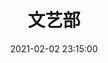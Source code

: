 ---
title: 文艺部
date: 2021-02-02 23:15:00
type: "about"
layout: "about"

profile:
  name: 文艺部
  avatar: /medias/art/avatar.jpg
  career: 
  introduction: 
  - 竺可桢学院学生会文艺部，小名纹小忆。纹小忆承包了竺院最为精彩最具意义的三场晚会，从一展歌喉的十佳歌手大赛，到共聚一堂辞旧迎新的新年晚会，到不舍憧憬并存的毕业晚会，纹小忆与同学们为大家献上一场场视听盛宴，陪伴着大家度过一个个重要而独特的时刻。在纹小忆这个温暖的大家庭里，我们创造着彼此间美好的记忆。大家一起头脑风暴，完善敲定，分担烦恼与辛苦，分享喜悦与满足。


myFunctions:
  enable: true
  data:
    - 承办举办晚会:承办竺可桢学院每年的大型晚会，如新年晚会、毕业晚会等，负责整场晚会的策划组织以及举办。
    - 策划组织系列活动:策划、组织以及筹办系列活动，如十佳歌手大赛等，丰富竺院学子的课余文化生活。
    - 微电影:作为新年晚会一项特殊而别具意义的宣传内容，由部内人员完成设计、编剧、参演、拍摄、剪辑全过程。
mySkills:
  enable: false

myGallery:
  enable: true
  data:
    pic1:
      url: https://i.loli.net/2021/02/09/Er5q4uygMabLSfN.jpg
      thumbnail: /medias/art/gallery/1.jpg
    pic2:
      url: https://i.loli.net/2021/02/09/OhTMvmBi9IqWntP.jpg
      thumbnail: /medias/art/gallery/2.jpg
    pic3:
      url: https://i.loli.net/2021/02/09/D1ktOsXfNidIxGS.jpg
      thumbnail: /medias/art/gallery/3.jpg
    pic4:
      url: https://i.loli.net/2021/02/09/eMu5Z9PFcQHol4I.jpg
      thumbnail: /medias/art/gallery/4.jpg
    pic5:
      url: https://i.loli.net/2021/02/09/ixga9oWHGjd28Bk.jpg
      thumbnail: /medias/art/gallery/5.jpg
    pic6:
      url: https://i.loli.net/2021/02/09/C6eucoEkBUDT7q3.jpg
      thumbnail: /medias/art/gallery/6.jpg
    pic7:
      url: https://i.loli.net/2021/02/09/Y5K4FdWwTiOVkzH.jpg
      thumbnail: /medias/art/gallery/7.jpg
    pic8:
      url: https://i.loli.net/2021/02/09/dWnJfrS86PToaXE.jpg
      thumbnail: /medias/art/gallery/8.jpg
    pic9:
      url: https://i.loli.net/2021/02/09/hZfzbwMXCq6cFN9.jpg
      thumbnail: /medias/art/gallery/9.jpg

myPerson:
     no1: 
          photo: /medias/art/personalPhotos/1.jpg 
          name:  张思琪
          nickname:  思小琪 思琪姐姐
          birthday:  2001/04/27
          position:  部长
     no2:  
          photo: /medias/art/personalPhotos/2.jpg
          name:  王嘉豪
          nickname:  言一
          birthday:  2002/11/21
          position:  分管主席
     no3:  
          photo: /medias/art/personalPhotos/3.jpg
          name:  缪东来
          nickname:  dlgg
          birthday:  2001/08/16
          position:  副部长
     no4: 
          photo: /medias/art/personalPhotos/4.jpg 
          name:  张道泽
          nickname:  道泽学弟
          birthday:  2001/12/04
          position:  副部长
     no5:  
          photo: /medias/art/personalPhotos/5.jpg
          name:  周一方
          nickname:  e^2
          birthday:  2001/12/11
          position:  副部长
     no6:  
          photo: /medias/art/personalPhotos/6.jpg
          name:  叶弘颖
          nickname:  叶子姐姐
          birthday:  2001/04/01
          position:  副部长
     no7: 
          photo: /medias/art/personalPhotos/7.jpg 
          name:  高泽瑞
          nickname:  端端 zeary
          birthday:  2001/01/12
          position:  副部长
     no8:  
          photo: /medias/art/personalPhotos/8.jpg
          name:  钱意纯
          nickname:  乙醇 意纯
          birthday:  2001/08/07
          position:  副部长
     no9:
          photo: /medias/art/personalPhotos/9.jpg
          name:  杨柳思
          nickname:  思思
          birthday:  2002/04/10
          position:  干事
     no10:  
          photo: /medias/art/personalPhotos/10.jpg
          name:  朱思睿
          nickname:  siriiii
          birthday:  2003/01/22
          position:  干事
     no11:  
          photo: /medias/art/personalPhotos/11.jpg
          name:  侯逸琳
          nickname:  e0
          birthday:  2002/09/17
          position:  干事
     no12:  
          photo: /medias/art/personalPhotos/12.jpg
          name:  李玥颖
          nickname:  yyjj
          birthday:  2002/11/16
          position:  干事
     no13:  
          photo: /medias/art/personalPhotos/13.jpg
          name:  钱欣
          nickname:  欣欣
          birthday:  2002/02/16
          position:  干事
     no14:  
          photo: /medias/art/personalPhotos/14.jpg
          name:  朱泳霏
          nickname:  Fay
          birthday:  2001/10/24
          position:  干事
     no15:  
          photo: /medias/art/personalPhotos/15.jpg
          name:  李嘉仪
          nickname:  dolly 捣里
          birthday:  2001/08/01
          position:  干事
     no16:  
          photo: /medias/art/personalPhotos/16.jpg
          name:  许若言
          nickname:  
          birthday:  2002/08/22
          position:  干事
     no17:  
          photo: /medias/art/personalPhotos/17.jpg
          name:  周逸杰
          nickname:  ej
          birthday:  2002/04/03
          position:  干事
     no18:
          photo: /medias/art/personalPhotos/18.jpg
          name:  范耘溥
          nickname:  耘溥
          birthday:  2002/08/01
          position:  干事
     no19:  
          photo: /medias/art/personalPhotos/19.jpg
          name:  马靖凯
          nickname:  松鼠
          birthday:  2001/12/26
          position:  干事
     no20:  
          photo: /medias/art/personalPhotos/20.jpg
          name:  徐子轶
          nickname:  
          birthday:  2001/02/19
          position:  干事
     no21:  
          photo: /medias/art/personalPhotos/21.jpg
          name:  陈昊旻
          nickname:  绍旼郡主
          birthday:  2002/01/04
          position:  干事
     no22:  
          photo: /medias/art/personalPhotos/22.jpg
          name:  侯子航
          nickname:  楚凌寒
          birthday:  2002/10/01
          position:  干事
     no23:  
          photo: /medias/art/personalPhotos/23.jpg
          name:  宗亦铭
          nickname:  emin
          birthday:  2002/05/16
          position:  干事
---